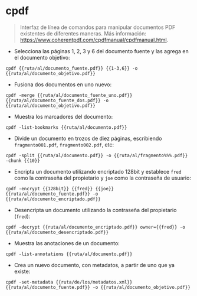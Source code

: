 # cpdf

> Interfaz de línea de comandos para manipular documentos PDF existentes de diferentes maneras.
> Más información: <https://www.coherentpdf.com/cpdfmanual/cpdfmanual.html>.

- Selecciona las páginas 1, 2, 3 y 6 del documento fuente y las agrega en el documento objetivo:

`cpdf {{ruta/al/documento_fuente.pdf}} {{1-3,6}} -o {{ruta/al/documento_objetivo.pdf}}`

- Fusiona dos documentos en uno nuevo:

`cpdf -merge {{ruta/al/documento_fuente_uno.pdf}} {{ruta/al/documento_fuente_dos.pdf}} -o {{ruta/al/documento_objetivo.pdf}}`

- Muestra los marcadores del documento:

`cpdf -list-bookmarks {{ruta/al/documento.pdf}}`

- Divide un documento en trozos de diez páginas, escribiendo `fragmento001.pdf`, `fragmento002.pdf`, etc:

`cpdf -split {{ruta/al/documento.pdf}} -o {{ruta/al/fragmento%%%.pdf}} -chunk {{10}}`

- Encripta un documento utilizando encriptado 128bit y establece `fred` como la contraseña del propietario y `joe` como la contraseña de usuario:

`cpdf -encrypt {{128bit}} {{fred}} {{joe}} {{ruta/al/documento_fuente.pdf}} -o {{ruta/al/documento_encriptado.pdf}}`

- Desencripta un documento utilizando la contraseña del propietario (`fred`):

`cpdf -decrypt {{ruta/al/documento_encriptado.pdf}} owner={{fred}} -o {{ruta/al/documento_desencriptado.pdf}}`

- Muestra las anotaciones de un documento:

`cpdf -list-annotations {{ruta/al/documento.pdf}}`

- Crea un nuevo documento, con metadatos, a partir de uno que ya existe:

`cpdf -set-metadata {{ruta/de/los/metadatos.xml}} {{ruta/al/documento_fuente.pdf}} -o {{ruta/al/documento_objetivo.pdf}}`
